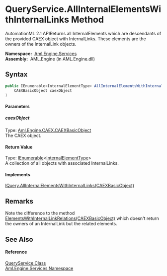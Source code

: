 QueryService.AllInternalElementsWithInternalLinks Method
========================================================
AutomationML 2.1 APIReturns all InternalElements which are descendants of the provided CAEX object with InternalLinks. These elements are the owners of the InternalLink objects.

  **Namespace:**  [Aml.Engine.Services][1]  
  **Assembly:**  AML.Engine (in AML.Engine.dll)

Syntax
------

```csharp
public IEnumerable<InternalElementType> AllInternalElementsWithInternalLinks(
	CAEXBasicObject caexObject
)
```

#### Parameters

##### *caexObject*
Type: [Aml.Engine.CAEX.CAEXBasicObject][2]  
The CAEX object.

#### Return Value
Type: [IEnumerable][3]&lt;[InternalElementType][4]>  
 A collection of all objects with associated InternalLinks. 
#### Implements
[IQuery.AllInternalElementsWithInternalLinks(CAEXBasicObject)][5]  


Remarks
-------
 Note the difference to the method [ElementsWithInternalLinkRelations(CAEXBasicObject)][6] which doesn't return the owners of an InternalLink but the related elements. 

See Also
--------

#### Reference
[QueryService Class][7]  
[Aml.Engine.Services Namespace][1]  

[1]: ../README.md
[2]: ../../Aml.Engine.CAEX/CAEXBasicObject/README.md
[3]: https://docs.microsoft.com/dotnet/api/system.collections.generic.ienumerable-1
[4]: ../../Aml.Engine.CAEX/InternalElementType/README.md
[5]: ../../Aml.Engine.Services.Interfaces/IQuery/AllInternalElementsWithInternalLinks.md
[6]: ElementsWithInternalLinkRelations.md
[7]: README.md
[8]: https://www.automationml.org
[9]: ../../icons/logoShade.png